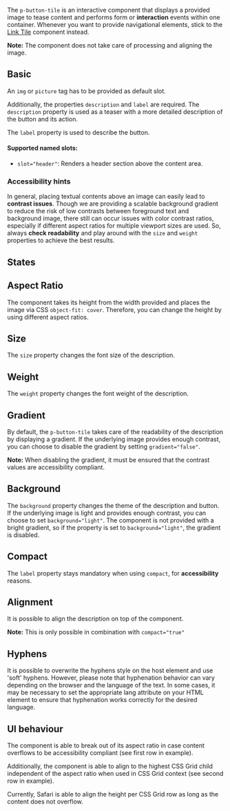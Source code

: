 <ComponentHeading name="Button Tile"></ComponentHeading>

The `p-button-tile` is an interactive component that displays a provided image to tease content and performs form or
**interaction** events within one container. Whenever you want to provide navigational elements, stick to the
[Link Tile](components/link-tile) component instead.

**Note:** The component does not take care of processing and aligning the image.

<TableOfContents></TableOfContents>

## Basic

An `img` or `picture` tag has to be provided as default slot.

Additionally, the properties `description` and `label` are required. The `description` property is used as a teaser with
a more detailed description of the button and its action.

The `label` property is used to describe the button.

#### Supported named slots:

- `slot="header"`: Renders a header section above the content area.

<Playground :markup="basic" :config="config"></Playground>

### <A11yIcon></A11yIcon> Accessibility hints

In general, placing textual contents above an image can easily lead to **contrast issues**. Though we are providing a
scalable background gradient to reduce the risk of low contrasts between foreground text and background image, there
still can occur issues with color contrast ratios, especially if different aspect ratios for multiple viewport sizes are
used. So, always **check readability** and play around with the `size` and `weight` properties to achieve the best
results.

## States

<Playground :markup="stateMarkup" :config="config">
  <PlaygroundSelect v-model="state" :values="states" name="state"></PlaygroundSelect>
</Playground>

## Aspect Ratio

The component takes its height from the width provided and places the image via CSS `object-fit: cover`. Therefore, you
can change the height by using different aspect ratios.

<Playground :markup="aspectRatioMarkup">
  <PlaygroundSelect v-model="aspectRatio" :values="aspectRatios" name="aspectRatio"></PlaygroundSelect>
</Playground>

## Size

The `size` property changes the font size of the description.

<Playground :markup="sizeMarkup" :config="config">
  <PlaygroundSelect v-model="size" :values="sizes" name="size"></PlaygroundSelect>
</Playground>

## Weight

The `weight` property changes the font weight of the description.

<Playground :markup="weightMarkup" :config="config">
  <PlaygroundSelect v-model="weight" :values="weights" name="weight"></PlaygroundSelect>
</Playground>

## Gradient

By default, the `p-button-tile` takes care of the readability of the description by displaying a gradient. If the
underlying image provides enough contrast, you can choose to disable the gradient by setting `gradient="false"`.

**Note:** When disabling the gradient, it must be ensured that the contrast values are accessibility compliant.

<Playground :markup="gradientMarkup" :config="config">
  <PlaygroundSelect v-model="gradient" :values="gradients" name="gradient"></PlaygroundSelect>
</Playground>

## Background

The `background` property changes the theme of the description and button. If the underlying image is light and provides
enough contrast, you can choose to set `background="light"`. The component is not provided with a bright gradient, so if
the property is set to `background="light"`, the gradient is disabled.

<Playground :markup="backgroundMarkup" :config="config">
  <PlaygroundSelect v-model="background" :values="backgrounds" name="background"></PlaygroundSelect>
</Playground>

## Compact

The `label` property stays mandatory when using `compact`, for **accessibility** reasons.

<Playground :markup="compactMarkup">
  <PlaygroundSelect v-model="compact" :values="compacts" name="compact"></PlaygroundSelect>
</Playground>

## Alignment

It is possible to align the description on top of the component.

**Note:** This is only possible in combination with `compact="true"`

<Playground :markup="alignMarkup">
  <PlaygroundSelect v-model="align" :values="aligns" name="align"></PlaygroundSelect>
</Playground>

## Hyphens

It is possible to overwrite the hyphens style on the host element and use 'soft' hyphens. However, please note that
hyphenation behavior can vary depending on the browser and the language of the text. In some cases, it may be necessary
to set the appropriate lang attribute on your HTML element to ensure that hyphenation works correctly for the desired
language.

<Playground :markup="hyphenMarkup">
  <PlaygroundSelect v-model="hyphen" :values="hyphens" name="hyphens"></PlaygroundSelect>
</Playground>

## UI behaviour

The component is able to break out of its aspect ratio in case content overflows to be accessibility compliant (see
first row in example).

Additionally, the component is able to align to the highest CSS Grid child independent of the aspect ratio when used in
CSS Grid context (see second row in example).

<Notification heading="Browser Support Limitation" heading-tag="h3" state="warning">
  Currently, Safari is able to align the height per CSS Grid row as long as the content does not overflow.
</Notification>

<Playground :markup="gridMarkup"></Playground>

<script lang="ts">
import Vue from 'vue';
import Component from 'vue-class-component';
import { THEMES, TILE_ALIGNS, TILE_ASPECT_RATIOS, TILE_ASPECT_RATIOS_DEPRECATED, TILE_SIZES, TILE_SIZES_DEPRECATED, TILE_WEIGHTS } from '../../utils'; 

@Component
export default class Code extends Vue {
  config = { spacing: 'inline' };
  imgAttributes = 'alt="Some alt text"';

  basic = `<p-button-tile
  label="Some label"
  description="Some Description"
>
  <p-tag slot="header" color="background-frosted" compact="true">Some tag</p-tag>
  <img src="${require('@/assets/lights.jpg')}" ${this.imgAttributes} />
</p-button-tile>`;

  state = 'disabled';
  states = ['disabled', 'loading'];
  get stateMarkup() {
    return`<p-button-tile label="Some Label" description="Some Description" ${this.state}>
  <img src="${require('@/assets/lights.jpg')}" ${this.imgAttributes} />
</p-button-tile>
<p-button-tile label="Some Label" description="Some Description" size="${this.size}" compact="true" ${this.state}>
  <img src="${require('@/assets/lights.jpg')}" ${this.imgAttributes} />
</p-button-tile>`}

  aspectRatio = '1/1';
  aspectRatios = [...TILE_ASPECT_RATIOS.map(item => TILE_ASPECT_RATIOS_DEPRECATED.includes(item) ? item + ' (deprecated)' : item), "{ base: '3/4', s: '1/1', m: '16/9' }"];
  get aspectRatioMarkup() {
    return`<p-button-tile label="Some Label" description="Some Description" aspect-ratio="${this.aspectRatio}">
  <img src="${require('@/assets/lights.jpg')}" ${this.imgAttributes} />
</p-button-tile>`}

  size = 'large';
  sizes = [...TILE_SIZES.map(item => TILE_SIZES_DEPRECATED.includes(item) ? item + ' (deprecated)' : item), "{ base: 'inherit', m: 'medium' }"];
  get sizeMarkup() {
    return`<p-button-tile label="Some Label" description="Some Description" size="${this.size}" style="font-size: 40px;">
  <img src="${require('@/assets/lights.jpg')}" ${this.imgAttributes} />
</p-button-tile>
<p-button-tile label="Some Label" description="Some Description" size="${this.size}" compact="true" style="font-size: 40px;">
  <img src="${require('@/assets/lights.jpg')}" ${this.imgAttributes} />
</p-button-tile>`
  }

  weight = 'semi-bold';
  weights = [...TILE_WEIGHTS, "{ base: 'semi-bold', m: 'regular' }"];
  get weightMarkup() {
    return`<p-button-tile label="Some Label" description="Some Description" weight="${this.weight}">
  <img src="${require('@/assets/lights.jpg')}" ${this.imgAttributes} />
</p-button-tile>
<p-button-tile label="Some Label" description="Some Description" weight="${this.weight}" compact="true">
  <img src="${require('@/assets/lights.jpg')}" ${this.imgAttributes} />
</p-button-tile>`
  }

  gradient = false;
  gradients = [false, true];
  get gradientMarkup() { 
  return `<p-button-tile
  label="Some label"
  description="Some Description"
  gradient="${this.gradient}"
>
  <img src="${require('@/assets/lights.jpg')}" ${this.imgAttributes} />
</p-button-tile>
<p-button-tile
  label="Some label"
  description="Some Description"
  compact="true"
  gradient="${this.gradient}"
>
  <img src="${require('@/assets/lights.jpg')}" ${this.imgAttributes} />
</p-button-tile>`};

  background = 'light';
  backgrounds = [...THEMES];
  get backgroundMarkup() { 
  return `<p-button-tile
  label="Some label"
  description="Some Description"
  background="${this.background}"
>
  <img src="${require('@/assets/image-grid-split-light.png')}" ${this.imgAttributes} />
</p-button-tile>
<p-button-tile
  label="Some label"
  description="Some Description"
  compact="true"
  background="${this.background}"
>
  <img src="${require('@/assets/image-grid-split-light.png')}" ${this.imgAttributes} />
</p-button-tile>`};

  compact = true;
  compacts = [false, true, "{ base: true, m: false }"];
  get compactMarkup() {
    return `<p-button-tile
  label="Some label"
  description="Some Description"
  compact="${this.compact}"
>
  <img src="${require('@/assets/lights.jpg')}" ${this.imgAttributes} />
</p-button-tile>`};

  align = 'top';
  aligns = TILE_ALIGNS;
  get alignMarkup() {
    return `<p-button-tile
  label="Some label"
  description="Some Description"
  compact="true"
  align="${this.align}"
>
  <img src="${require('@/assets/lights.jpg')}" ${this.imgAttributes} />
</p-button-tile>`};

  hyphen = 'manual';
  hyphens = ['auto', 'manual', 'none'];
  get hyphenMarkup() {
    return `<p-button-tile
  label="Some label"
  description="An extra&shy;ordinarily Porsche"
  compact="true"
  size="inherit" 
  style="${this.hyphen !== 'auto' ? 'hyphens: ' + this.hyphen + '; ' : ''}font-size: 45px;"
>
  <img src="${require('@/assets/lights.jpg')}" ${this.imgAttributes} />
</p-button-tile>`};

  get gridMarkup() {
    return `<div style="display: grid; grid-template-columns: repeat(2, minmax(0, 1fr)); gap: 16px;">
  <p-button-tile
    aspect-ratio="4/3"
    label="Some Label"
    size="large"
    description="Lorem ipsum dolor sit amet, consetetur sadipscing elitr, sed diam nonumy eirmod tempor invidunt ut labore et dolore magna aliquyam erat, sed diam voluptua. At vero eos et accusam et justo duo dolores et ea rebum."
  >
    <p-tag slot="header" color="background-frosted" compact="true">4/3</p-tag>
    <img
      src="${require('@/assets/lights.jpg')}"
      ${this.imgAttributes}
    />
  </p-button-tile>
  <p-button-tile aspect-ratio="4/3" label="Some Label" description="Some description">
    <p-tag slot="header" color="background-frosted" compact="true">4/3</p-tag>
    <img
      src="${require('@/assets/lights.jpg')}"
      ${this.imgAttributes}
    />
  </p-button-tile>
  <p-button-tile aspect-ratio="1/1" label="Some Label" description="Some description">
    <p-tag slot="header" color="background-frosted" compact="true">1/1</p-tag>
    <img
      src="${require('@/assets/lights.jpg')}"
      ${this.imgAttributes}
    />
  </p-button-tile>
  <p-button-tile aspect-ratio="9/16" label="Some Label" description="Some description">
    <p-tag slot="header" color="background-frosted" compact="true">9/16</p-tag>
    <img
      src="${require('@/assets/lights.jpg')}"
      ${this.imgAttributes}
    />
  </p-button-tile>
  <p-button-tile aspect-ratio="1/1" label="Some Label" description="Some description">
    <p-tag slot="header" color="background-frosted" compact="true">1/1</p-tag>
    <img
      src="${require('@/assets/lights.jpg')}"
      ${this.imgAttributes}
    />
  </p-button-tile>
</div>`};
}

</script>

<style scoped lang="scss">
  :deep(.demo > p-button-tile) {
    max-width: 400px;
  }
</style>
